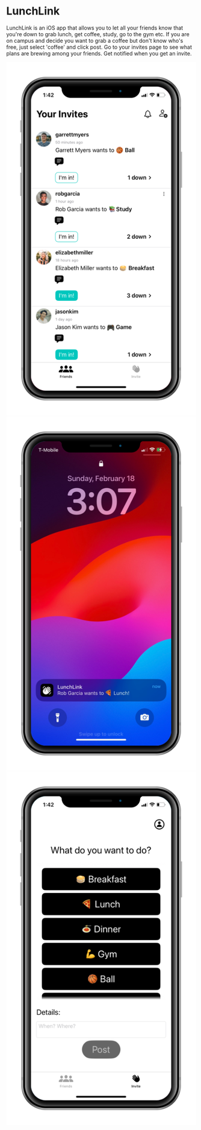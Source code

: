 # LunchLink
LunchLink is an iOS app that allows you to let all your friends know that you're down to grab lunch, get coffee, study, go to the gym etc. If you are on campus and decide you want to grab a coffee but don't know who's free, just select 'coffee' and click post. Go to your invites page to see what plans are brewing among your friends. Get notified when you get an invite.

![Invites Mockup](mockup_invites.png)
![Notification Mockup](mockup_notif.png)
![Post Mockup](mockup_post.png)
